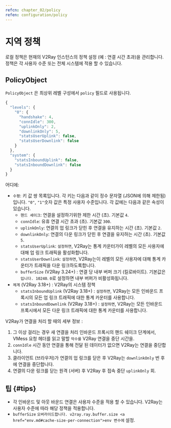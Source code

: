 ```yaml
---
refcn: chapter_02/policy
refen: configuration/policy
---
```

# 지역 정책

로컬 정책은 현재의 V2Ray 인스턴스의 정책 설정 (예 : 연결 시간 초과)을 관리합니다. 정책은 각 사용자 수준 또는 전체 시스템에 적용 할 수 있습니다.

## PolicyObject

`PolicyObject` 은 최상위 레벨 구성에서 `policy` 필드로 사용됩니다.

```javascript
{
  "levels": {
    "0": {
      "handshake": 4,
      "connIdle": 300,
      "uplinkOnly": 2,
      "downlinkOnly": 5,
      "statsUserUplink": false,
      "statsUserDownlink": false
    }
  },
  "system": {
    "statsInboundUplink": false,
    "statsInboundDownlink": false
  }
}
```

어디에:

* `수평`: 키 값 쌍 목록입니다. 각 키는 다음과 같이 정수 문자열 (JSON에 의해 ​​제한됨)입니다. `"0"`, `"1"`숫자 값은 특정 사용자 수준입니다. 각 값에는 다음과 같은 속성이 있습니다. 
  * `핸드 셰이크`: 연결을 설정하기위한 제한 시간 (초). 기본값 `4`.
  * `connIdle`: 유휴 연결 시간 초과 (초). 기본값 `300`.
  * `uplinkOnly`: 연결의 업 링크가 닫힌 후 연결을 유지하는 시간 (초). 기본값 `2`.
  * `downlinkOnly`: 연결의 다운 링크가 닫힌 후 연결을 유지하는 시간 (초). 기본값 `5`.
  * `statsUserUplink`: `설정하면`, V2Ray는 통계 카운터가이 레벨의 모든 사용자에 대해 업 링크 트래픽을 활성화합니다.
  * `statsUserDownlink`: `설정하면`, V2Ray는이 레벨의 모든 사용자에 대해 통계 카운터가 트래픽을 다운 링크하도록합니다.
  * `bufferSize` (V2Ray 3.24+) : 연결 당 내부 버퍼 크기 (킬로바이트). 기본값은 `입니다. 10240`. `0`로 설정하면 내부 버퍼가 비활성화됩니다.
* `체계` (V2Ray 3.18+) : V2Ray의 시스템 정책 
  * `statsInboundUplink` (V2Ray 3.18+) : `설정하면`, V2Ray는 모든 인바운드 프록시의 모든 업 링크 트래픽에 대한 통계 카운터를 사용합니다.
  * `statsInboundDownlink` (V2Ray 3.18+) : `설정하면`, V2Ray는 모든 인바운드 프록시에서 모든 다운 링크 트래픽에 대한 통계 카운터를 사용합니다.

V2Ray가 연결을 처리 할 때의 세부 정보 :

1. 그 이상 걸리는 경우 새 연결을 처리 인바운드 프록시의 핸드 쉐이크 단계에서, VMess 요청 헤더를 읽고 말할 `악수를` V2Ray 연결을 중단 시간을.
2. `connIdle` 시간 동안 연결을 통해 전달 된 데이터가 없으면 V2Ray는 연결을 중단합니다.
3. 클라이언트 (브라우저)가 연결의 업 링크를 닫은 후 V2Ray는 `downlinkOnly` 번 후에 연결을 중단합니다.
4. 연결의 다운 링크를 닫는 원격 (서버) 후 V2Ray 후 접속 중단 `uplinkOnly` 회.

## 팁 {#tips}

* 각 인바운드 및 아웃 바운드 연결은 사용자 수준을 적용 할 수 있습니다. V2Ray는 사용자 수준에 따라 해당 정책을 적용합니다.
* `bufferSize` `오버라이드합니다. v2ray.ray.buffer.size <a href="env.md#cache-size-per-connection">env 변수에` 설정</a>.